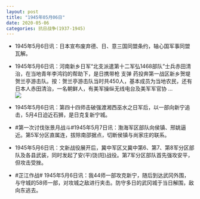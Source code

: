 ```yaml
---
layout: post
title: "1945年05月06日"
date: 2020-05-06
categories: 抗日战争(1937-1945)
---
```


<meta name="referrer" content="no-referrer" />

- 1945年5月6日讯：日本宣布废弃德、日、意三国同盟条约，轴心国军事同盟瓦解。 

- 1945年5月6日讯：河南新乡日军“北支派遣第十二军弘1468部队”士兵赤田清治，在当地青年李鸿钧的帮助下，是日携带枪 支弹 药投奔第一战区新乡贺堤贺兰亭游击队。按：贺兰亭游击队当时共450人，基本成员为当地农民，还有日本人赤田清治，一名朝鲜人，有美军操纵无线电台及美军军官协 ... <br/><img src="https://wx4.sinaimg.cn/large/aca367d8ly1geivwxzq4nj20c80900ss.jpg" />

- 1945年5月6日讯：第四十四师击破强渡湘西巫水之日军后，以一部向新宁追击，5月4日迫近石狮，是日克复新宁城。 

- #第一次讨伐张景月战斗#1945年5月7日讯：渤海军区部队向侯镇、邢姚逼近。第5军分区直属连，拔除南邵据点，切断侯镇与尚家庄的联系。 

- 1945年5月6日讯：文新战役展开后，冀中军区又冀中第6、第7、第8军分区部队及各县武装，同时发起了安(平)饶(阳)战役。第7军分区部队首先强攻安平，但攻击受挫。 

- #芷江作战# 1945年5月6日讯：我44师一部攻克新宁，随后到达武冈外围，与守城的58师一部，对攻城之敌进行夹击。防守多日的武冈城于当日解围，敌向东逃去。 

